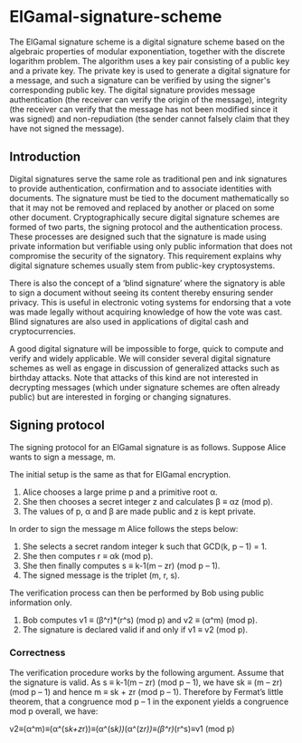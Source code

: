 # ElGamal-signature-scheme
The ElGamal signature scheme is a digital signature scheme based on the algebraic properties of modular exponentiation, together with the discrete logarithm problem. The algorithm uses a key pair consisting of a public key and a private key. The private key is used to generate a digital signature for a message, and such a signature can be verified by using the signer's corresponding public key. The digital signature provides message authentication (the receiver can verify the origin of the message), integrity (the receiver can verify that the message has not been modified since it was signed) and non-repudiation (the sender cannot falsely claim that they have not signed the message).
## Introduction
Digital signatures serve the same role as traditional pen and ink signatures to provide authentication, confirmation and to associate identities with documents. The signature must be tied to the document mathematically so that it may not be removed and replaced by another or placed on some other document. Cryptographically secure digital signature schemes are formed of two parts, the signing protocol and the authentication process. These processes are designed such that the signature is made using private information but verifiable using only public information that does not compromise the security of the signatory. This requirement explains why digital signature schemes usually stem from public-key cryptosystems.

There is also the concept of a ‘blind signature’ where the signatory is able to sign a document without seeing its content thereby ensuring sender privacy. This is useful in electronic voting systems for endorsing that a vote was made legally without acquiring knowledge of how the vote was cast. Blind signatures are also used in applications of digital cash and cryptocurrencies.

A good digital signature will be impossible to forge, quick to compute and verify and widely applicable. We will consider several digital signature schemes as well as engage in discussion of generalized attacks such as birthday attacks. Note that attacks of this kind are not interested in decrypting messages (which under signature schemes are often already public) but are interested in forging or changing signatures.
## Signing protocol
The signing protocol for an ElGamal signature is as follows. Suppose Alice wants to sign a message, m.

The initial setup is the same as that for ElGamal encryption.

1. Alice chooses a large prime p and a primitive root α.
2. She then chooses a secret integer z and calculates β ≡ αz (mod p).
3. The values of p, α and β are made public and z is kept private.

In order to sign the message m Alice follows the steps below:

1. She selects a secret random integer k such that GCD(k, p – 1) = 1.
2. She then computes r ≡ αk (mod p).
3. She then finally computes s ≡ k-1(m – zr) (mod p – 1).
4. The signed message is the triplet (m, r, s).

The verification process can then be performed by Bob using public information only.

1. Bob computes v1 ≡ (β^r)*(r^s) (mod p) and v2 ≡ (α^m) (mod p).
2. The signature is declared valid if and only if v1 ≡ v2 (mod p).
### Correctness
The verification procedure works by the following argument. Assume that the signature is valid. As s ≡ k-1(m – zr) (mod p – 1), we have sk ≡ (m – zr) (mod p – 1) and hence m ≡ sk + zr (mod p – 1). Therefore by Fermat’s little theorem, that a congruence mod p – 1 in the exponent yields a congruence mod p overall, we have:

v2≡(α^m)≡(α^(s*k+z*r))≡(α^(s*k))*(α^(z*r))≡(β^r)*(r^s)≡v1 (mod p)
